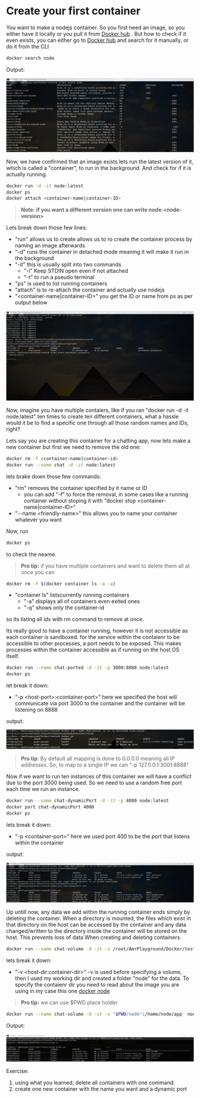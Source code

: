 # Create your first container

You want to make a nodejs container. So you first need an image, so you either have it locally or you pull it from [Docker hub](https://hub.docker.com/) . But how to check if it even exists, you can either go to [Docker hub](https://hub.docker.com/) and search for it manually, or do it from the CLI
```bash
docker search node
``` 
Output:

![search](./assets/dockerSearch.png)

Now, we have confirmed that an image exists lets run the latest version of it, which is called a "container", to run in the background. And check for if it is actually running.

```bash
docker run -d -it node:latest
docker ps
docker attach <container-name|container-ID>
``` 

>**Note: if you want a different version one can write node:\<node-version\>**

Lets break down those few lines:
- "run" allows us to create allows us to ro create the container process by naming an image afterwards
- "-d" runs the container in detached mode meaning it will make it run in the background
- "-it" this is usually split into two commands
    - "-i" Keep STDIN open even if not attached
    - "-t" to run a pseudo terminal
- "ps" is used to list running containers
- "attach" is to re-attach the container and actually use nodejs
- "\<container-name|container-ID\>" you get the ID or name from ps as per output below

![run1](./assets/dockerRun1.png)

Now, imagine you have multiple contaiers, like if you ran "docker run -d -it node:latest" ten times to create ten different containers, what a hassle would it be to find a specific one through all those random names and IDs, right?

Lets say you are creating this container for a chatting app, now lets make a new container but first we need to remove the old one:
```bash
docker rm -f <container-name|container-id>
docker run --name chat -d -it node:latest
```
lets brake down those few commands:

- "rm" removes the container specified by it name or ID
    - you can add "-f" to force the removal, in some cases like a running container without stoping it with "docker stop <container-name|container-ID\>"
- "--name \<friendly-name\>" this allows you to name your container whatever you want

Now, run 
```bash
docker ps
```
to check the neame.

>**Pro tip:** if you have multiple containers and want to delete them all at once you can
```bash
docker rm -f $(docker container ls -a -q)
```
- "container ls" listscurrently running containers
    - "-a" displays all of containers even exited ones
    - "-q" shows only the container-id

so its listing all ids with rm command to remove at once.

Its really good to have a container running, however it is not accessible as each container is sandboxed. for the service within the contaienr to be accessible to other processes, a port needs to be exposed. This makes processes within the container accessible as if running on the host OS itself.

```bash
docker run --name chat-ported -d -it -p 3000:8888 node:latest
docker ps
```
let break it down:

- "-p <host-port\>:<container-port\>" here we specified the host will communicate via port 3000 to the container and the container will be listening on 8888

output:

![porting1](./assets/dockerPorting1.png)

>**Pro tip**: By default all mapping is done to 0.0.0.0 meaning all IP addresses. So, to map to a single IP we can "-p 127.0.0.1:3001:8888"

Now if we want to run ten instances of this container we will have a conflict due to the port 3000 being used. So we need to use a random free port each time we run an instance.

```bash
docker run --name chat-dynamicPort -d -it -p 4000 node:latest
docker port chat-dynamicPort 4000
docker ps
```
lets break it down:
- "-p \<container-port\>" here we used port 400 to be the port that listens within the container

output:

![porting2](./assets/dockerPorting2.png)


Up untill now, any data we add within the running container ends simply by deleting the container. When a directory is mounted, the files which exist in that directory on the host can be accessed by the container and any data changed/written to the directory inside the container will be stored on the host. This prevents loss of data When creating and deleting containers.

```bash
docker run --name chat-volume -d -it -v /root/AmrPlayground/Docker/tester/node:/home/node/app  node:latest
```
lets break it down:
- "-v \<host-dir:container-dir\>" -v is used before specifying a volume, then I used my working dir and created a folder "node" for the data. To specify the contaienr dir you need to read about the image you are using in my case this one [docker node](https://github.com/nodejs/docker-node/blob/master/README.md#how-to-use-this-image)

>**Pro tip:** we can use $PWD place holder
```bash
docker run --name chat-volume -d -it -v "$PWD/node":/home/node/app  node:latest
```
Output:

![volume1](./assets/dockervolume1.png)


Exercise:
1. using what you learned, delete all containers with one command.
2. create one new container with the name you want and a dynamic port